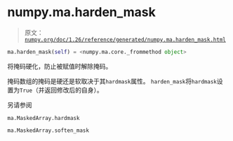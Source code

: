 # numpy.ma.harden_mask

> 原文：[`numpy.org/doc/1.26/reference/generated/numpy.ma.harden_mask.html`](https://numpy.org/doc/1.26/reference/generated/numpy.ma.harden_mask.html)

```py
ma.harden_mask(self) = <numpy.ma.core._frommethod object>
```

将掩码硬化，防止被赋值时解除掩码。

掩码数组的掩码是硬还是软取决于其`hardmask`属性。 `harden_mask`将`hardmask`设置为`True`（并返回修改后的自身）。

另请参阅

`ma.MaskedArray.hardmask`

`ma.MaskedArray.soften_mask`
